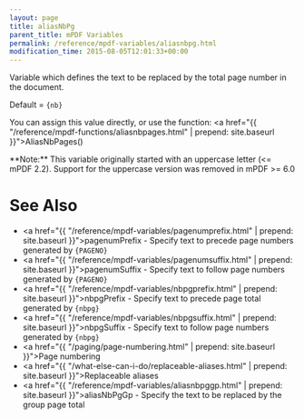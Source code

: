 ```yaml
---
layout: page
title: aliasNbPg
parent_title: mPDF Variables
permalink: /reference/mpdf-variables/aliasnbpg.html
modification_time: 2015-08-05T12:01:33+00:00
---
```


Variable which defines the text to be replaced by the total page number in the document.

Default = `{nb}`

You can assign this value directly, or use the function:
<a href="{{ "/reference/mpdf-functions/aliasnbpages.html" | prepend: site.baseurl }}">AliasNbPages()</a>

<div class="alert alert-info" role="alert" markdown="1">
	**Note:** This variable originally started with an uppercase letter (<= mPDF 2.2). Support for
	the uppercase version was removed in mPDF >= 6.0
</div>

# See Also

- <a href="{{ "/reference/mpdf-variables/pagenumprefix.html" | prepend: site.baseurl }}">pagenumPrefix</a> - Specify text to precede page numbers generated by `{PAGENO}`
- <a href="{{ "/reference/mpdf-variables/pagenumsuffix.html" | prepend: site.baseurl }}">pagenumSuffix</a> - Specify text to follow page numbers generated by `{PAGENO}`
- <a href="{{ "/reference/mpdf-variables/nbpgprefix.html" | prepend: site.baseurl }}">nbpgPrefix</a> - Specify text to precede page total generated by `{nbpg}`
- <a href="{{ "/reference/mpdf-variables/nbpgsuffix.html" | prepend: site.baseurl }}">nbpgSuffix</a> - Specify text to follow page numbers generated by `{nbpg}`
- <a href="{{ "/paging/page-numbering.html" | prepend: site.baseurl }}">Page numbering</a>
- <a href="{{ "/what-else-can-i-do/replaceable-aliases.html" | prepend: site.baseurl }}">Replaceable aliases</a>
- <a href="{{ "/reference/mpdf-variables/aliasnbpggp.html" | prepend: site.baseurl }}">aliasNbPgGp</a> - Specify the text to be replaced by the group page total
